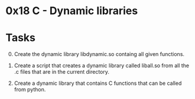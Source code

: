 0x18 C - Dynamic libraries
==========================

# Tasks

0. Create the dynamic library libdynamic.so containg all given functions.

1. Create a script that creates a dynamic library called liball.so from all the .c files that are in the current directory.

2. Create a dynamic library that contains C functions that can be called from python.
